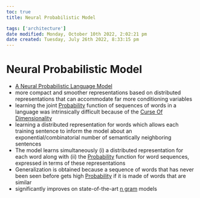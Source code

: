 ```yaml
---
toc: true
title: Neural Probabilistic Model

tags: ['architecture']
date modified: Monday, October 10th 2022, 2:02:21 pm
date created: Tuesday, July 26th 2022, 8:33:15 pm
---
```


# Neural Probabilistic Model
- [A Neural Probabilistic Language Model](https://www.jmlr.org/papers/volume3/bengio03a/bengio03a.pdf)
- more compact and smoother representations based on distributed representations that can accommodate far more conditioning variables
- learning the joint [Probability](Probability.md) function of sequences of words in a language was intrinsically difficult because of the [Curse Of Dimensionality](Curse%20Of%20Dimensionality.md)
- learning a distributed representation for words which allows each training sentence to inform the model about an exponential/combinatorial number of semantically neighboring sentences
- The model learns simultaneously (i) a distributed representation for each word along with (ii) the [Probability](Probability.md) function for word sequences, expressed in terms of these representations
- Generalization is obtained because a sequence of words that has never been seen before gets high [Probability](Probability.md) if it is made of words that are similar
- significantly improves on state-of-the-art [n gram](n%20gram) models



